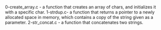  0-create_array.c - a function that creates an array of chars, and initializes it with a specific char.
 1-strdup.c- a function that returns a pointer to a newly allocated space in memory, which contains a copy of the string given as a parameter.
2-str_concat.c - a function that concatenates two strings.
